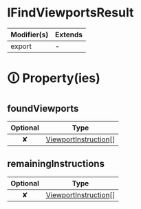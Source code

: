 # IFindViewportsResult

| Modifier(s)                            | Extends                                    |
|----------------------------------------|--------------------------------------------|
| export | - |

# &#128712; Property(ies)

## foundViewports

| Optional                           | Type                         |
|:----------------------------------:|------------------------------|
| ✘ | [ViewportInstruction](https://hamedfathi.gitbook.io/aurelia-2-doc-api/router/class/viewport-instruction/viewportinstruction)[] |

## remainingInstructions

| Optional                           | Type                         |
|:----------------------------------:|------------------------------|
| ✘ | [ViewportInstruction](https://hamedfathi.gitbook.io/aurelia-2-doc-api/router/class/viewport-instruction/viewportinstruction)[] |